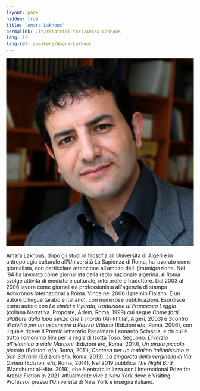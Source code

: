 ```yaml
---
layout: page
hidden: true
title: "Amara Lakhous"
permalink: /it/relatrici-tori/Amara-Lakhous
lang: it
lang-ref: speakers/Amara-Lakhous
---
```


![Amara Lakhous](/assets/speakers/Amara-Lakhous.jpg)

Amara Lakhous, dopo gli studi in filosofia all'Università di Algeri e in antropologia culturale all'Università La Sapienza di Roma, ha lavorato come giornalista, con particolare attenzione all’ambito dell’ (im)migrazione. Nel ’94 ha lavorato come giornalista della radio nazionale algerina. A Roma svolge attività di mediatore culturale, interprete e traduttore. Dal 2003 al 2006 lavora come giornalista professionista all'agenzia di stampa Adnkronos International a Roma. Vince nel 2006 il premio Flaiano. È un autore bilingue (arabo e italiano), con numerose pubblicazioni. Esordisce come autore con _Le cimici e il pirata, traduzione di Francesco Leggio_ (collana Narrativa. Proposte, Arlem, Roma, 1999) cui segue _Come farti allattare dalla lupa senza che ti morda_ (Al-ikhtilaf, Algeri, 2003) e _Scontro di civiltà per un ascensore a Piazza Vittorio_ (Edizioni e/o, Roma, 2006), con il quale riceve il Premio letterario Racalmare Leonardo Sciascia, e da cui è tratto l’omonimo film per la regia di Isotta Toso. Seguono: _Divorzio all'islamica a viale Marconi_ (Edizioni e/o, Roma, 2010), _Un pirata piccolo piccolo_ (Edizioni e/o, Roma, 2011), _Contesa per un maialino italianissimo a San Salvario_ (Edizioni e/o, Roma, 2013), _La zingarata della verginella di Via Ormea_ (Edizioni e/o, Roma, 2014). Nel 2019 pubblica _The Night Bird_ (Manshurat al-Hibr. 2019), che è entrato in lizza con l’International Prize for Arabic Fiction in 2021. Attualmente vive a New York dove è Visiting Professor presso l’Università di New York e insegna italiano.  
